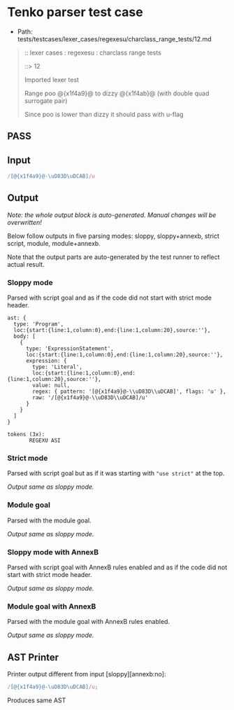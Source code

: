 # Tenko parser test case

- Path: tests/testcases/lexer_cases/regexesu/charclass_range_tests/12.md

> :: lexer cases : regexesu : charclass range tests
>
> ::> 12
>
> Imported lexer test
>
> Range poo @{x1f4a9}@ to dizzy @{x1f4ab}@ (with double quad surrogate pair)
>
> Since poo is lower than dizzy it should pass with u-flag

## PASS

## Input

`````js
/[@{x1f4a9}@-\uD83D\uDCAB]/u
`````

## Output

_Note: the whole output block is auto-generated. Manual changes will be overwritten!_

Below follow outputs in five parsing modes: sloppy, sloppy+annexb, strict script, module, module+annexb.

Note that the output parts are auto-generated by the test runner to reflect actual result.

### Sloppy mode

Parsed with script goal and as if the code did not start with strict mode header.

`````
ast: {
  type: 'Program',
  loc:{start:{line:1,column:0},end:{line:1,column:20},source:''},
  body: [
    {
      type: 'ExpressionStatement',
      loc:{start:{line:1,column:0},end:{line:1,column:20},source:''},
      expression: {
        type: 'Literal',
        loc:{start:{line:1,column:0},end:{line:1,column:20},source:''},
        value: null,
        regex: { pattern: '[@{x1f4a9}@-\\uD83D\\uDCAB]', flags: 'u' },
        raw: '/[@{x1f4a9}@-\\uD83D\\uDCAB]/u'
      }
    }
  ]
}

tokens (3x):
       REGEXU ASI
`````

### Strict mode

Parsed with script goal but as if it was starting with `"use strict"` at the top.

_Output same as sloppy mode._

### Module goal

Parsed with the module goal.

_Output same as sloppy mode._

### Sloppy mode with AnnexB

Parsed with script goal with AnnexB rules enabled and as if the code did not start with strict mode header.

_Output same as sloppy mode._

### Module goal with AnnexB

Parsed with the module goal with AnnexB rules enabled.

_Output same as sloppy mode._

## AST Printer

Printer output different from input [sloppy][annexb:no]:

````js
/[@{x1f4a9}@-\uD83D\uDCAB]/u;
````

Produces same AST
